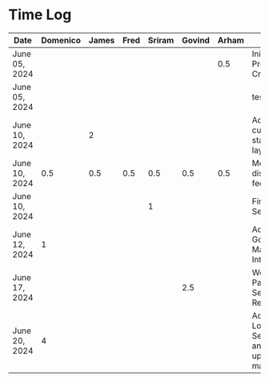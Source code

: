 # Time Log


| Date          | Domenico | James | Fred | Sriram | Govind | Arham | Task                                   |
|---------------|----------|-------|------|--------|--------|-------|----------------------------------------|
| June 05, 2024 |          |       |      |        |        | 0.5   | Inital Project File Creation           |
| June 05, 2024 |          |       |      |        |        |       | test_task_0                            |
| June 10, 2024 |          | 2     |      |        |        |       | Added current trip status bar layout   |
| June 10, 2024 | 0.5      | 0.5   | 0.5  |  0.5   |  0.5   |  0.5  | Meeting to discuss D2 feedback         |
| June 10, 2024 |          |       |      | 1      |        |       | Firebase Setup                         |
| June 12, 2024 | 1        |       |      |        |        |       | Added Google Maps Integration          |
| June 17, 2024 |          |       |      |        | 2.5    |       | Welcome Page Setup and Rerouting     |
| June 20, 2024 | 4        |       |      |        |        |       | Added Location Service and updated map |
